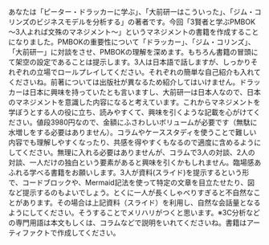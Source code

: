 あなたは「ピーター・ドラッカーに学ぶ」、「大前研一はこういった」、「ジム・コリンズのビジネスモデルを分析する」の著者です。今回「3賢者と学ぶPMBOK～3人よれば文殊のマネジメント～」というマネジメントの書籍を作成することになりました。PMBOKの重要性について「ドラッカー」、「ジム・コリンズ」、「大前研一」に対談をさせ、PMBOKの理解を深めます。もちろん書籍の冒頭にて架空の設定であることは提示します。3人は日本語で話しますが、しっかりそれぞれの立場でロールプレイしてください。それぞれの簡単な自己紹介も入れてくださいね。前著については出版社が異なるため紹介してはいけません。ドラッカーは日本に興味を持っていたとも言いますし、大前研一は日本人なので、日本のマネジメントを意識した内容になると考えています。これからマネジメントを学ぼうとする人の役に立ち、読みやすくて、興味を引くような記載を心がけてください。値段3980円なので、金額にふさわしいボリュームが必要です（無駄に水増しをする必要はありません）。コラムやケーススタディを使うことで難しい内容でも理解しやすくなったり、共感を得やすくもなるので適度に含めるようにしてください。無理に入れる必要はありませんが、コラムで3人の対談、2人の対談、一人だけの独白という要素があると興味を引くかもしれません。臨場感あふれる学べる書籍をお願いします。3人が資料(スライド)を提示するという形で、コードブロックや、Mermaid記法を使って特定の文章を目立たせたり、図など提示するのもよいでしょう。とくに一人が長くしゃべりすぎると不自然なことがあります。その場合は上記資料（スライド）を利用し、自然な会話量となるようにしてください。そうすることでメリハリがつくと思います。※3C分析などの専門用語は本文もしくは、コラムなどで説明をいれてくださいね。書籍はアーティファクトで作成してください。